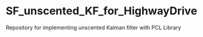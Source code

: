 # SF_unscented_KF_for_HighwayDrive
Repository for implementing unscented Kalman filter with PCL Library
